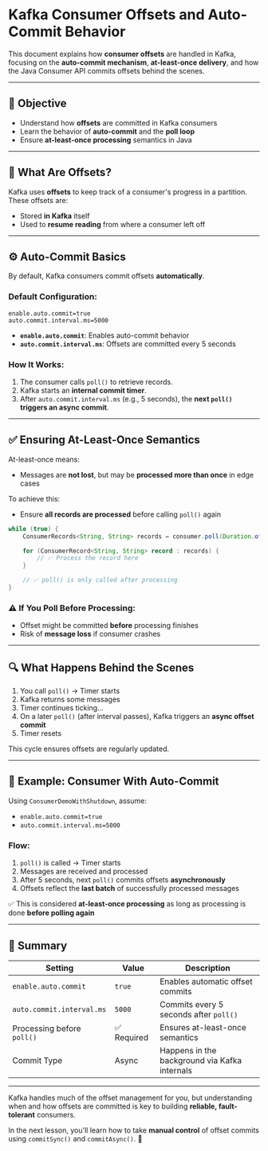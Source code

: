 # Kafka Consumer Offsets and Auto-Commit Behavior

This document explains how **consumer offsets** are handled in Kafka, focusing on the **auto-commit mechanism**, **at-least-once delivery**, and how the Java Consumer API commits offsets behind the scenes.

---

## 🎯 Objective

- Understand how **offsets** are committed in Kafka consumers
- Learn the behavior of **auto-commit** and the **poll loop**
- Ensure **at-least-once processing** semantics in Java

---

## 🔁 What Are Offsets?

Kafka uses **offsets** to keep track of a consumer's progress in a partition. These offsets are:

- Stored **in Kafka** itself
- Used to **resume reading** from where a consumer left off

---

## ⚙️ Auto-Commit Basics

By default, Kafka consumers commit offsets **automatically**.

### Default Configuration:

```properties
enable.auto.commit=true
auto.commit.interval.ms=5000
```

- **`enable.auto.commit`**: Enables auto-commit behavior
- **`auto.commit.interval.ms`**: Offsets are committed every 5 seconds

### How It Works:

1. The consumer calls `poll()` to retrieve records.
2. Kafka starts an **internal commit timer**.
3. After `auto.commit.interval.ms` (e.g., 5 seconds), the **next `poll()` triggers an async commit**.

---

## ✅ Ensuring At-Least-Once Semantics

At-least-once means:

- Messages are **not lost**, but may be **processed more than once** in edge cases

To achieve this:

- Ensure **all records are processed** before calling `poll()` again

```java
while (true) {
    ConsumerRecords<String, String> records = consumer.poll(Duration.ofMillis(1000));

    for (ConsumerRecord<String, String> record : records) {
        // ✅ Process the record here
    }

    // ✅ poll() is only called after processing
}
```

### ⚠️ If You Poll Before Processing:

- Offset might be committed **before** processing finishes
- Risk of **message loss** if consumer crashes

---

## 🔍 What Happens Behind the Scenes

1. You call `poll()` → Timer starts
2. Kafka returns some messages
3. Timer continues ticking...
4. On a later `poll()` (after interval passes), Kafka triggers an **async offset commit**
5. Timer resets

This cycle ensures offsets are regularly updated.

---

## 🧪 Example: Consumer With Auto-Commit

Using `ConsumerDemoWithShutdown`, assume:

- `enable.auto.commit=true`
- `auto.commit.interval.ms=5000`

### Flow:

1. `poll()` is called → Timer starts
2. Messages are received and processed
3. After 5 seconds, next `poll()` commits offsets **asynchronously**
4. Offsets reflect the **last batch** of successfully processed messages

✅ This is considered **at-least-once processing** as long as processing is done **before polling again**

---

## 📝 Summary

| Setting                    | Value       | Description                                   |
| -------------------------- | ----------- | --------------------------------------------- |
| `enable.auto.commit`       | `true`      | Enables automatic offset commits              |
| `auto.commit.interval.ms`  | `5000`      | Commits every 5 seconds after `poll()`        |
| Processing before `poll()` | ✅ Required | Ensures at-least-once semantics               |
| Commit Type                | Async       | Happens in the background via Kafka internals |

---

Kafka handles much of the offset management for you, but understanding when and how offsets are committed is key to building **reliable, fault-tolerant** consumers.

In the next lesson, you'll learn how to take **manual control** of offset commits using `commitSync()` and `commitAsync()`. 🚀
